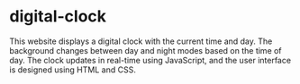 # digital-clock
This website displays a digital clock with the current time and day. The background changes between day and night modes based on the time of day. The clock updates in real-time using JavaScript, and the user interface is designed using HTML and CSS.
